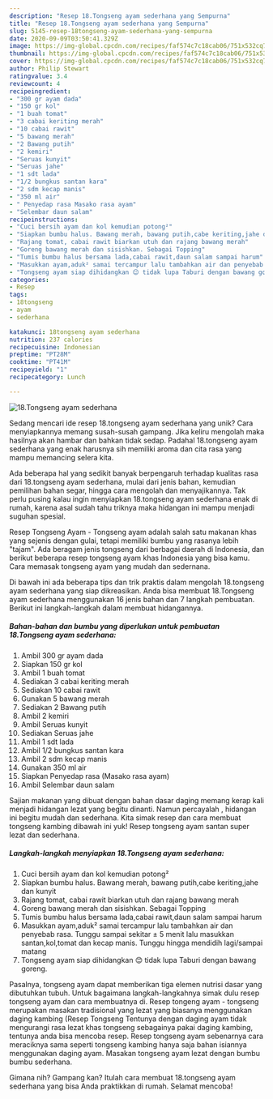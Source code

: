 ```yaml
---
description: "Resep 18.Tongseng ayam sederhana yang Sempurna"
title: "Resep 18.Tongseng ayam sederhana yang Sempurna"
slug: 5145-resep-18tongseng-ayam-sederhana-yang-sempurna
date: 2020-09-09T03:50:41.329Z
image: https://img-global.cpcdn.com/recipes/faf574c7c18cab06/751x532cq70/18tongseng-ayam-sederhana-foto-resep-utama.jpg
thumbnail: https://img-global.cpcdn.com/recipes/faf574c7c18cab06/751x532cq70/18tongseng-ayam-sederhana-foto-resep-utama.jpg
cover: https://img-global.cpcdn.com/recipes/faf574c7c18cab06/751x532cq70/18tongseng-ayam-sederhana-foto-resep-utama.jpg
author: Philip Stewart
ratingvalue: 3.4
reviewcount: 4
recipeingredient:
- "300 gr ayam dada"
- "150 gr kol"
- "1 buah tomat"
- "3 cabai keriting merah"
- "10 cabai rawit"
- "5 bawang merah"
- "2 Bawang putih"
- "2 kemiri"
- "Seruas kunyit"
- "Seruas jahe"
- "1 sdt lada"
- "1/2 bungkus santan kara"
- "2 sdm kecap manis"
- "350 ml air"
- " Penyedap rasa Masako rasa ayam"
- "Selembar daun salam"
recipeinstructions:
- "Cuci bersih ayam dan kol kemudian potong²"
- "Siapkan bumbu halus. Bawang merah, bawang putih,cabe keriting,jahe dan kunyit"
- "Rajang tomat, cabai rawit biarkan utuh dan rajang bawang merah"
- "Goreng bawang merah dan sisishkan. Sebagai Topping"
- "Tumis bumbu halus bersama lada,cabai rawit,daun salam sampai harum"
- "Masukkan ayam,aduk² samai tercampur lalu tambahkan air dan penyebab rasa. Tunggu sampai sekitar ± 5 menit lalu masukkan santan,kol,tomat dan kecap manis. Tunggu hingga mendidih lagi/sampai matang"
- "Tongseng ayam siap dihidangkan 😊 tidak lupa Taburi dengan bawang goreng."
categories:
- Resep
tags:
- 18tongseng
- ayam
- sederhana

katakunci: 18tongseng ayam sederhana 
nutrition: 237 calories
recipecuisine: Indonesian
preptime: "PT28M"
cooktime: "PT41M"
recipeyield: "1"
recipecategory: Lunch

---
```



![18.Tongseng ayam sederhana](https://img-global.cpcdn.com/recipes/faf574c7c18cab06/751x532cq70/18tongseng-ayam-sederhana-foto-resep-utama.jpg)

Sedang mencari ide resep 18.tongseng ayam sederhana yang unik? Cara menyiapkannya memang susah-susah gampang. Jika keliru mengolah maka hasilnya akan hambar dan bahkan tidak sedap. Padahal 18.tongseng ayam sederhana yang enak harusnya sih memiliki aroma dan cita rasa yang mampu memancing selera kita.

Ada beberapa hal yang sedikit banyak berpengaruh terhadap kualitas rasa dari 18.tongseng ayam sederhana, mulai dari jenis bahan, kemudian pemilihan bahan segar, hingga cara mengolah dan menyajikannya. Tak perlu pusing kalau ingin menyiapkan 18.tongseng ayam sederhana enak di rumah, karena asal sudah tahu triknya maka hidangan ini mampu menjadi suguhan spesial.

Resep Tongseng Ayam - Tongseng ayam adalah salah satu makanan khas yang sejenis dengan gulai, tetapi memiliki bumbu yang rasanya lebih &#34;tajam&#34;. Ada beragam jenis tongseng dari berbagai daerah di Indonesia, dan berikut beberapa resep tongseng ayam khas Indonesia yang bisa kamu. Cara memasak tongseng ayam yang mudah dan sedernana.


Di bawah ini ada beberapa tips dan trik praktis dalam mengolah 18.tongseng ayam sederhana yang siap dikreasikan. Anda bisa membuat 18.Tongseng ayam sederhana menggunakan 16 jenis bahan dan 7 langkah pembuatan. Berikut ini langkah-langkah dalam membuat hidangannya.

<!--inarticleads1-->

##### Bahan-bahan dan bumbu yang diperlukan untuk pembuatan 18.Tongseng ayam sederhana:

1. Ambil 300 gr ayam dada
1. Siapkan 150 gr kol
1. Ambil 1 buah tomat
1. Sediakan 3 cabai keriting merah
1. Sediakan 10 cabai rawit
1. Gunakan 5 bawang merah
1. Sediakan 2 Bawang putih
1. Ambil 2 kemiri
1. Ambil Seruas kunyit
1. Sediakan Seruas jahe
1. Ambil 1 sdt lada
1. Ambil 1/2 bungkus santan kara
1. Ambil 2 sdm kecap manis
1. Gunakan 350 ml air
1. Siapkan  Penyedap rasa (Masako rasa ayam)
1. Ambil Selembar daun salam


Sajian makanan yang dibuat dengan bahan dasar daging memang kerap kali menjadi hidangan lezat yang begitu dinanti. Namun percayalah , hidangan ini begitu mudah dan sederhana. Kita simak resep dan cara membuat tongseng kambing dibawah ini yuk! Resep tongseng ayam santan super lezat dan sederhana. 

<!--inarticleads2-->

##### Langkah-langkah menyiapkan 18.Tongseng ayam sederhana:

1. Cuci bersih ayam dan kol kemudian potong²
1. Siapkan bumbu halus. Bawang merah, bawang putih,cabe keriting,jahe dan kunyit
1. Rajang tomat, cabai rawit biarkan utuh dan rajang bawang merah
1. Goreng bawang merah dan sisishkan. Sebagai Topping
1. Tumis bumbu halus bersama lada,cabai rawit,daun salam sampai harum
1. Masukkan ayam,aduk² samai tercampur lalu tambahkan air dan penyebab rasa. Tunggu sampai sekitar ± 5 menit lalu masukkan santan,kol,tomat dan kecap manis. Tunggu hingga mendidih lagi/sampai matang
1. Tongseng ayam siap dihidangkan 😊 tidak lupa Taburi dengan bawang goreng.


Pasalnya, tongseng ayam dapat memberikan tiga elemen nutrisi dasar yang dibutuhkan tubuh. Untuk bagaimana langkah-langkahnya simak dulu resep tongseng ayam dan cara membuatnya di. Resep tongeng ayam - tongseng merupakan masakan tradisional yang lezat yang biasanya menggunakan daging kambing (Resep Tongseng Tentunya dengan daging ayam tidak mengurangi rasa lezat khas tongseng sebagainya pakai daging kambing, tentunya anda bisa mencoba resep. Resep tongseng ayam sebenarnya cara meraciknya sama seperti tongseng kambing hanya saja bahan isiannya menggunakan daging ayam. Masakan tongseng ayam lezat dengan bumbu bumbu sederhana. 

Gimana nih? Gampang kan? Itulah cara membuat 18.tongseng ayam sederhana yang bisa Anda praktikkan di rumah. Selamat mencoba!
